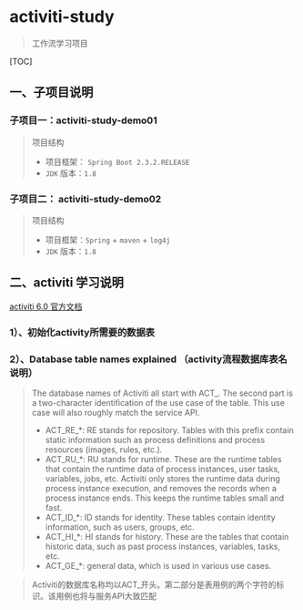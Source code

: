 # activiti-study

> 工作流学习项目

[TOC]

## 一、子项目说明

### 子项目一：activiti-study-demo01

> 项目结构
> - 项目框架： `Spring Boot 2.3.2.RELEASE`
> - `JDK` 版本：`1.8` 


###  子项目二： activiti-study-demo02

> 项目结构
> - 项目框架：`Spring` + `maven` + `log4j`
> - `JDK` 版本：`1.8` 


## 二、activiti 学习说明

[activiti 6.0 官方文档](https://www.activiti.org/userguide/#_configuration)

### 1）、初始化activity所需要的数据表

### 2）、Database table names explained （activity流程数据库表名说明）

>The database names of Activiti all start with ACT_. 
>The second part is a two-character identification of the use case of the table. 
>This use case will also roughly match the service API.
> 
> - ACT_RE_*: RE stands for repository. Tables with this prefix contain static information such as process definitions and process resources (images, rules, etc.).
> - ACT_RU_*: RU stands for runtime. These are the runtime tables that contain the runtime data of process instances, user tasks, variables, jobs, etc.
>            Activiti only stores the runtime data during process instance execution, and removes the records when a process instance ends. 
>               This keeps the runtime tables small and fast.
> - ACT_ID_*: ID stands for identity. These tables contain identity information, such as users, groups, etc.
> - ACT_HI_*: HI stands for history. These are the tables that contain historic data, such as past process instances, variables, tasks, etc.
> - ACT_GE_*: general data, which is used in various use cases.

> Activiti的数据库名称均以ACT_开头。第二部分是表用例的两个字符的标识。该用例也将与服务API大致匹配
>